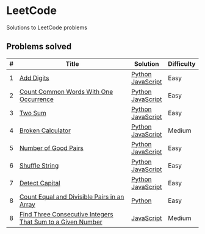 # LeetCode
Solutions to LeetCode problems

## Problems solved

| # | Title | Solution | Difficulty |
|---| ----- | -------- | ---------- |
|1|[Add Digits](https://leetcode.com/problems/add-digits) | [Python](./easy/add-digits/add-digits.py) <br/> [JavaScript](./easy/add-digits/add-digits.js) |Easy|
|2|[Count Common Words With One Occurrence](https://leetcode.com/problems/count-common-words-with-one-occurrence) | [Python](./easy/count_commonords_with_one_occurrence/count-words.py) <br/> [JavaScript](./easy/count_commonords_with_one_occurrence/count-words.js) |Easy|
|3|[Two Sum](https://leetcode.com/problems/two-sum/) | [Python](./easy/two-sum/twoSum.py) <br/> [JavaScript](./easy/two-sum/twoSum.js) |Easy|
|4|[Broken Calculator](https://leetcode.com/problems/broken-calculator/) | [Python](./medium/broken-calculator/brokenCalculator.py) <br/> [JavaScript](./medium/broken-calculator/brokenCalculator.js)  |Medium|
|5|[Number of Good Pairs](https://leetcode.com/problems/number-of-good-pairs/) | [Python](./easy/number-good-pairs/numIdenticalPairs.py) <br/> [JavaScript](./easy/number-good-pairs/numIdenticalPairs.js) |Easy|
|6|[Shuffle String](https://leetcode.com/problems/shuffle-string/) | [Python](./easy/shuffle-string/restoreString.py) <br/> [JavaScript](./easy/shuffle-string/restoreString.js) |Easy|
|7|[Detect Capital](https://leetcode.com/problems/detect-capital/) | [Python](./easy/detect-capital/detectCapitalUse.py) <br/> [JavaScript](./easy/detect-capital/detectCapitalUse.js) |Easy|
|8|[Count Equal and Divisible Pairs in an Array](https://leetcode.com/contest/biweekly-contest-72/problems/count-equal-and-divisible-pairs-in-an-array/) | [Python](./easy/count-pairs/countPairs.py) |Easy|
|8|[Find Three Consecutive Integers That Sum to a Given Number](https://leetcode.com/contest/biweekly-contest-72/problems/find-three-consecutive-integers-that-sum-to-a-given-number/) | [JavaScript](./medium/sum-of-three/sumOfThree.js) |Medium|